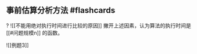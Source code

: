 

## 事前估算分析方法 #flashcards
?
![[不能用绝对执行时间进行比较的原因]]
撇开上述因素，认为算法的执行时间是 [[#问题规模n]] 的函数。
<!--ID: 1706000488188-->



![[例题3]]